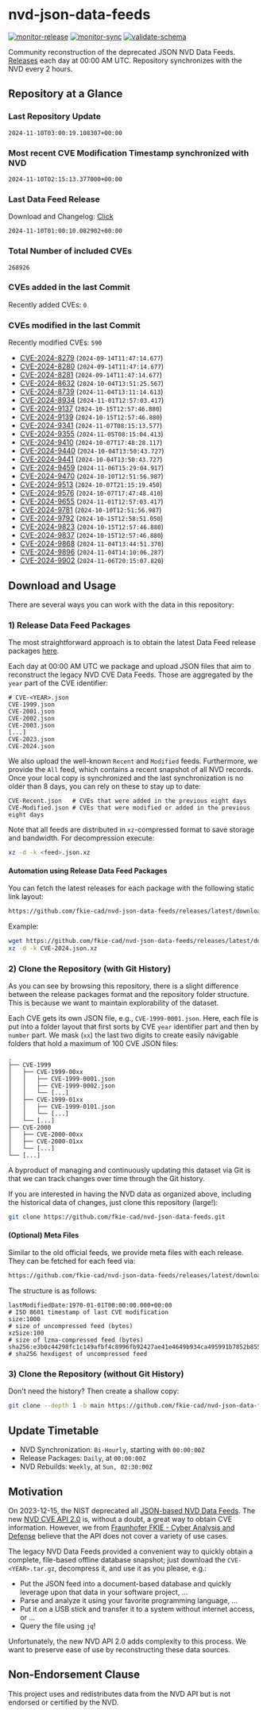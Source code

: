 # nvd-json-data-feeds

[![monitor-release](https://github.com/fkie-cad/nvd-json-data-feeds/actions/workflows/monitor_release.yml/badge.svg)](https://github.com/fkie-cad/nvd-json-data-feeds/actions/workflows/monitor_release.yml)
[![monitor-sync](https://github.com/fkie-cad/nvd-json-data-feeds/actions/workflows/monitor_sync.yml/badge.svg)](https://github.com/fkie-cad/nvd-json-data-feeds/actions/workflows/monitor_sync.yml)
[![validate-schema](https://github.com/fkie-cad/nvd-json-data-feeds/actions/workflows/validate_schema.yml/badge.svg)](https://github.com/fkie-cad/nvd-json-data-feeds/actions/workflows/validate_schema.yml)

Community reconstruction of the deprecated JSON NVD Data Feeds.
[Releases](https://github.com/fkie-cad/nvd-json-data-feeds/releases/latest) each day at 00:00 AM UTC.
Repository synchronizes with the NVD every 2 hours.

## Repository at a Glance

### Last Repository Update

```plain
2024-11-10T03:00:19.108307+00:00
```

### Most recent CVE Modification Timestamp synchronized with NVD

```plain
2024-11-10T02:15:13.377000+00:00
```

### Last Data Feed Release

Download and Changelog: [Click](https://github.com/fkie-cad/nvd-json-data-feeds/releases/latest)

```plain
2024-11-10T01:00:10.082902+00:00
```

### Total Number of included CVEs

```plain
268926
```

### CVEs added in the last Commit

Recently added CVEs: `0`



### CVEs modified in the last Commit

Recently modified CVEs: `590`

- [CVE-2024-8279](CVE-2024/CVE-2024-82xx/CVE-2024-8279.json) (`2024-09-14T11:47:14.677`)
- [CVE-2024-8280](CVE-2024/CVE-2024-82xx/CVE-2024-8280.json) (`2024-09-14T11:47:14.677`)
- [CVE-2024-8281](CVE-2024/CVE-2024-82xx/CVE-2024-8281.json) (`2024-09-14T11:47:14.677`)
- [CVE-2024-8632](CVE-2024/CVE-2024-86xx/CVE-2024-8632.json) (`2024-10-04T13:51:25.567`)
- [CVE-2024-8739](CVE-2024/CVE-2024-87xx/CVE-2024-8739.json) (`2024-11-04T13:11:14.613`)
- [CVE-2024-8934](CVE-2024/CVE-2024-89xx/CVE-2024-8934.json) (`2024-11-01T12:57:03.417`)
- [CVE-2024-9137](CVE-2024/CVE-2024-91xx/CVE-2024-9137.json) (`2024-10-15T12:57:46.880`)
- [CVE-2024-9139](CVE-2024/CVE-2024-91xx/CVE-2024-9139.json) (`2024-10-15T12:57:46.880`)
- [CVE-2024-9341](CVE-2024/CVE-2024-93xx/CVE-2024-9341.json) (`2024-11-07T08:15:13.577`)
- [CVE-2024-9355](CVE-2024/CVE-2024-93xx/CVE-2024-9355.json) (`2024-11-05T08:15:04.413`)
- [CVE-2024-9410](CVE-2024/CVE-2024-94xx/CVE-2024-9410.json) (`2024-10-07T17:48:28.117`)
- [CVE-2024-9440](CVE-2024/CVE-2024-94xx/CVE-2024-9440.json) (`2024-10-04T13:50:43.727`)
- [CVE-2024-9441](CVE-2024/CVE-2024-94xx/CVE-2024-9441.json) (`2024-10-04T13:50:43.727`)
- [CVE-2024-9459](CVE-2024/CVE-2024-94xx/CVE-2024-9459.json) (`2024-11-06T15:29:04.917`)
- [CVE-2024-9470](CVE-2024/CVE-2024-94xx/CVE-2024-9470.json) (`2024-10-10T12:51:56.987`)
- [CVE-2024-9513](CVE-2024/CVE-2024-95xx/CVE-2024-9513.json) (`2024-10-07T21:15:19.450`)
- [CVE-2024-9576](CVE-2024/CVE-2024-95xx/CVE-2024-9576.json) (`2024-10-07T17:47:48.410`)
- [CVE-2024-9655](CVE-2024/CVE-2024-96xx/CVE-2024-9655.json) (`2024-11-01T12:57:03.417`)
- [CVE-2024-9781](CVE-2024/CVE-2024-97xx/CVE-2024-9781.json) (`2024-10-10T12:51:56.987`)
- [CVE-2024-9792](CVE-2024/CVE-2024-97xx/CVE-2024-9792.json) (`2024-10-15T12:58:51.050`)
- [CVE-2024-9823](CVE-2024/CVE-2024-98xx/CVE-2024-9823.json) (`2024-10-15T12:57:46.880`)
- [CVE-2024-9837](CVE-2024/CVE-2024-98xx/CVE-2024-9837.json) (`2024-10-15T12:57:46.880`)
- [CVE-2024-9868](CVE-2024/CVE-2024-98xx/CVE-2024-9868.json) (`2024-11-04T13:44:51.370`)
- [CVE-2024-9896](CVE-2024/CVE-2024-98xx/CVE-2024-9896.json) (`2024-11-04T14:10:06.287`)
- [CVE-2024-9902](CVE-2024/CVE-2024-99xx/CVE-2024-9902.json) (`2024-11-06T20:15:07.820`)


## Download and Usage

There are several ways you can work with the data in this repository:

### 1) Release Data Feed Packages

The most straightforward approach is to obtain the latest Data Feed release packages [here](https://github.com/fkie-cad/nvd-json-data-feeds/releases/latest).

Each day at 00:00 AM UTC we package and upload JSON files that aim to reconstruct the legacy NVD CVE Data Feeds.
Those are aggregated by the `year` part of the CVE identifier:

```
# CVE-<YEAR>.json
CVE-1999.json
CVE-2001.json
CVE-2002.json
CVE-2003.json
[...]
CVE-2023.json
CVE-2024.json
```

We also upload the well-known `Recent` and `Modified` feeds.
Furthermore, we provide the `All` feed, which contains a recent snapshot of all NVD records.
Once your local copy is synchronized and the last synchronization is no older than 8 days, you can rely on these to stay up to date:

```plain
CVE-Recent.json   # CVEs that were added in the previous eight days
CVE-Modified.json # CVEs that were modified or added in the previous eight days
```

Note that all feeds are distributed in `xz`-compressed format to save storage and bandwidth.
For decompression execute:

```sh
xz -d -k <feed>.json.xz
```

#### Automation using Release Data Feed Packages

You can fetch the latest releases for each package with the following static link layout:

```sh
https://github.com/fkie-cad/nvd-json-data-feeds/releases/latest/download/CVE-<YEAR>.json.xz
```

Example:

```sh
wget https://github.com/fkie-cad/nvd-json-data-feeds/releases/latest/download/CVE-2024.json.xz
xz -d -k CVE-2024.json.xz
```

### 2) Clone the Repository (with Git History)

As you can see by browsing this repository, there is a slight difference between the release packages format and the repository folder structure.
This is because we want to maintain explorability of the dataset.

Each CVE gets its own JSON file, e.g., `CVE-1999-0001.json`.
Here, each file is put into a folder layout that first sorts by CVE `year` identifier part and then by `number` part.
We mask (`xx`) the last two digits to create easily navigable folders that hold a maximum of 100 CVE JSON files:

```plain
.
├── CVE-1999
│   ├── CVE-1999-00xx
│   │   ├── CVE-1999-0001.json
│   │   ├── CVE-1999-0002.json
│   │   └── [...]
│   ├── CVE-1999-01xx
│   │   ├── CVE-1999-0101.json
│   │   └── [...]
│   └── [...]
├── CVE-2000
│   ├── CVE-2000-00xx
│   ├── CVE-2000-01xx
│   └── [...]
└── [...]
```

A byproduct of managing and continuously updating this dataset via Git is that we can track changes over time through the Git history.

If you are interested in having the NVD data as organized above, including the historical data of changes, just clone this repository (large!):

```sh
git clone https://github.com/fkie-cad/nvd-json-data-feeds.git
```

#### (Optional) Meta Files

Similar to the old official feeds, we provide meta files with each release. They can be fetched for each feed via:

```sh
https://github.com/fkie-cad/nvd-json-data-feeds/releases/latest/download/CVE-<YEAR>.meta
```

The structure is as follows:

```plain
lastModifiedDate:1970-01-01T00:00:00.000+00:00                          # ISO 8601 timestamp of last CVE modification
size:1000                                                               # size of uncompressed feed (bytes)
xzSize:100                                                              # size of lzma-compressed feed (bytes)
sha256:e3b0c44298fc1c149afbf4c8996fb92427ae41e4649b934ca495991b7852b855 # sha256 hexdigest of uncompressed feed
```

### 3) Clone the Repository (without Git History)

Don't need the history? Then create a shallow copy:

```sh
git clone --depth 1 -b main https://github.com/fkie-cad/nvd-json-data-feeds.git
```


## Update Timetable

* NVD Synchronization: `Bi-Hourly`, starting with `00:00:00Z`
* Release Packages: `Daily`, at `00:00:00Z`
* NVD Rebuilds: `Weekly`, at `Sun, 02:30:00Z`


## Motivation

On 2023-12-15, the NIST deprecated all [JSON-based NVD Data Feeds](https://nvd.nist.gov/vuln/data-feeds#divRetirementBanner-1).
The new [NVD CVE API 2.0](https://nvd.nist.gov/developers/vulnerabilities) is, without a doubt, a great way to obtain CVE information.
However, we from [Fraunhofer FKIE - Cyber Analysis and Defense](https://www.fkie.fraunhofer.de/en/departments/cad.html) believe that the API does not cover a variety of use cases.

The legacy NVD Data Feeds provided a convenient way to quickly obtain a complete, file-based offline database snapshot; just download the `CVE-<YEAR>.tar.gz`, decompress it, and use it as you please, e.g.:

- Put the JSON feed into a document-based database and quickly leverage upon that data in your software project, ...
- Parse and analyze it using your favorite programming language, ...
- Put it on a USB stick and transfer it to a system without internet access, or ...
- Query the file using `jq`!

Unfortunately, the new NVD API 2.0 adds complexity to this process.
We want to preserve ease of use by reconstructing these data sources.

## Non-Endorsement Clause

This project uses and redistributes data from the NVD API but is not endorsed or certified by the NVD.